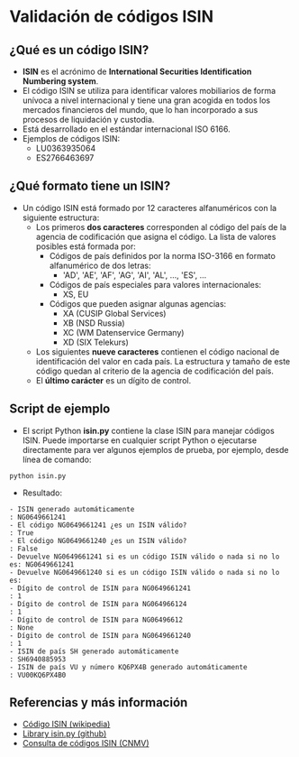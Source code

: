 # Validación de códigos ISIN

## ¿Qué es un código ISIN?

- **ISIN** es el acrónimo de **International Securities Identification Numbering system**.
- El código ISIN se utiliza para identificar valores mobiliarios de forma unívoca a nivel internacional y tiene una gran acogida en todos los mercados financieros del mundo, que lo han incorporado a sus procesos de liquidación y custodia.
- Está desarrollado en el estándar internacional ISO 6166.
- Ejemplos de códigos ISIN:
    - LU0363935064
    - ES2766463697

## ¿Qué formato tiene un ISIN?

- Un código ISIN está formado por 12 caracteres alfanuméricos con la siguiente estructura:
    - Los primeros **dos caracteres** corresponden al código del país de la agencia de codificación que asigna el código. La lista de valores posibles está formada por:
        - Códigos de país definidos por la norma ISO-3166 en formato alfanumérico de dos letras:
            - 'AD', 'AE', 'AF', 'AG', 'AI', 'AL', ..., 'ES', ...
        - Códigos de país especiales para valores internacionales:
            - XS, EU
        - Códigos que pueden asignar algunas agencias:
            - XA (CUSIP Global Services)
            - XB (NSD Russia)
            - XC (WM Datenservice Germany)
            - XD (SIX Telekurs)
    - Los siguientes **nueve caracteres** contienen el código nacional de identificación del valor en cada país. La estructura y tamaño de este código quedan al criterio de la agencia de codificación del país.
    - El **último carácter** es un dígito de control.

## Script de ejemplo

- El script Python **isin.py** contiene la clase ISIN para manejar códigos ISIN. Puede importarse en cualquier script Python o ejecutarse directamente para ver algunos ejemplos de prueba, por ejemplo, desde línea de comando:
```
python isin.py
```
- Resultado:
```
- ISIN generado automáticamente                                       : NG0649661241
- El código NG0649661241 ¿es un ISIN válido?                          : True
- El código NG0649661240 ¿es un ISIN válido?                          : False
- Devuelve NG0649661241 si es un código ISIN válido o nada si no lo es: NG0649661241
- Devuelve NG0649661240 si es un código ISIN válido o nada si no lo es: 
- Dígito de control de ISIN para NG0649661241                         : 1
- Dígito de control de ISIN para NG064966124                          : 1
- Dígito de control de ISIN para NG06496612                           : None
- Dígito de control de ISIN para NG0649661240                         : 1
- ISIN de país SH generado automáticamente                            : SH6940885953
- ISIN de país VU y número KQ6PX4B generado automáticamente           : VU00KQ6PX4B0
```
    
## Referencias y más información
- [Código ISIN (wikipedia)](https://es.wikipedia.org/wiki/C%C3%B3digo_ISIN)
- [Library isin.py (github)](https://github.com/arthurdejong/python-stdnum/blob/master/stdnum/isin.py)
- [Consulta de códigos ISIN (CNMV)](https://www.cnmv.es/portal/ancv/ConsultaISIN.aspx)


